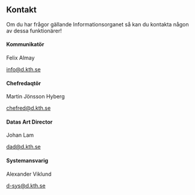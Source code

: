 ## Kontakt

Om du har frågor gällande Informationsorganet så kan du kontakta någon av dessa funktionärer!

#### Kommunikatör
Felix Almay

[info@d.kth.se](mailto:info@d.kth.se)

#### Chefredaqtör
Martin Jönsson Hyberg

[chefred@d.kth.se](mailto:chefred@d.kth.se)

#### Datas Art Director
Johan Lam

[dad@d.kth.se](mailto:dad@d.kth.se)

#### Systemansvarig
Alexander Viklund

[d-sys@d.kth.se](mailto:d-sys@d.kth.se)
